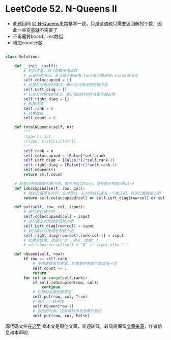 # LeetCode 52. N-Queens II

* 此题目同 [51 N-Queens](https://www.ruicore.cn/leetcode-51-n-queens/)思路基本一致，只是这道题只需要返回解的个数，因此一些变量就不需要了
* 不再需要board，res数组
* 增加count计数

```python

class Solution:

    def __init__(self):
        # 初始变量，减少函数传递次数
        # 记录列的情况，表示是否被占用,Ture表示被占用，False表示空
        self.coloccupied = []
        # 记录左对角线的情况，表示左对角线是否被占用
        self.Left_diag = []
        # 记录又对角线的情况，表示右边的对角线是否被占用
        self.right_diag = []
        # 矩阵维度
        self.rank = 0
        # 结果数组
        self.count = 0

    def totalNQueens(self, n):
        """
        :type n: int
        :rtype: List[List[str]]
        """
        self.rank = n
        self.coloccupied = [False]*self.rank
        self.Left_diag = [False]*(2*self.rank-1)
        self.right_diag = [False]*(2*self.rank-1)
        self.nQueen(0)
        return self.count

    # 检查当前位置是否被占用，被占用返回Ture，没有被占用返回False
    def isOccupied(self, row, col):
        # 当前位置所在的列，左对角线，右对角线只要有一个被占用，则该位置就被占用
        return self.coloccupied[col] or self.Left_diag[row+col] or self.right_diag[row+self.rank-col-1]

    def put(self, row, col, isput):
        # 该列是否被占用
        self.coloccupied[col] = isput
        # 该位置左对角线是否被占用
        self.Left_diag[row+col] = isput
        # 该位置右对角线是否被占用
        self.right_diag[row+self.rank-col-1] = isput
        # 如果是放置，则放入"Q"，清空，放置"."
        # self.board[row][col] = "Q" if isput else "."

    def nQueen(self, row):
        if row == self.rank:
            # 不再需要保存答案，只需要把答案个数自增一次
            self.count += 1
            return
        for col in range(self.rank):
            if self.isOccupied(row, col):
                continue
            # 在当前位置放置皇后
            self.put(row, col, True)
            # 进入下一层寻找
            self.nQueen(row+1)
            # 返回的时候，逐层清除原来放置的皇后
            self.put(row, col, False)
```

源代码文件在[这里](https://github.com/ruicore/Algorithm/blob/master/Leetcode/2018-12-14-52-N-Queens-II.py)
©本文是原创文章，欢迎转载，转载需保留[文章来源](https://www.ruicore.cn/)，作者信息和本声明.